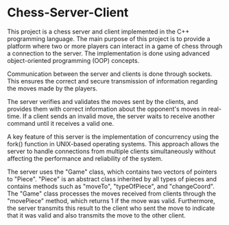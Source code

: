 # Chess-Server-Client

This project is a chess server and client implemented in the C++ programming language. The main purpose of this project is to provide a platform where two or more players can interact in a game of chess through a connection to the server. The implementation is done using advanced object-oriented programming (OOP) concepts.

Communication between the server and clients is done through sockets. This ensures the correct and secure transmission of information regarding the moves made by the players.

The server verifies and validates the moves sent by the clients, and provides them with correct information about the opponent's moves in real-time. If a client sends an invalid move, the server waits to receive another command until it receives a valid one.

A key feature of this server is the implementation of concurrency using the fork() function in UNIX-based operating systems. This approach allows the server to handle connections from multiple clients simultaneously without affecting the performance and reliability of the system.

The server uses the "Game" class, which contains two vectors of pointers to "Piece". "Piece" is an abstract class inherited by all types of pieces and contains methods such as "moveTo", "typeOfPiece", and "changeCoord". The "Game" class processes the moves received from clients through the "movePiece" method, which returns 1 if the move was valid. Furthermore, the server transmits this result to the client who sent the move to indicate that it was valid and also transmits the move to the other client.
